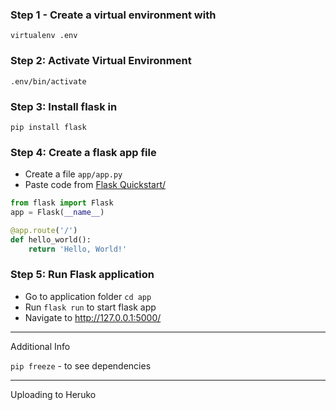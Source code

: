 ### Step 1 - Create a virtual environment with
`virtualenv .env`

### Step 2: Activate Virtual Environment
`.env/bin/activate`

### Step 3: Install flask in 
`pip install flask`

### Step 4: Create a flask app file
- Create a file `app/app.py` 
- Paste code from [Flask Quickstart/](https://flask.palletsprojects.com/en/1.1.x/quickstart/)
```py
from flask import Flask
app = Flask(__name__)

@app.route('/')
def hello_world():
    return 'Hello, World!'
```

### Step 5: Run Flask application
- Go to application folder `cd app`
- Run `flask run` to start flask app
- Navigate to http://127.0.0.1:5000/ 

----
Additional Info

`pip freeze` - to see dependencies

----
Uploading to Heruko

